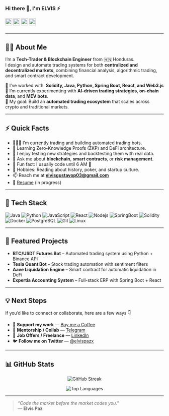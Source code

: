 ### Hi there 👋, I'm ELVIS ⚡  

<a href="https://www.linkedin.com/in/elvis-paz/">
  <img align="left" alt="Elvis LinkedIn" width="22px" src="https://cdn.jsdelivr.net/npm/simple-icons@v3/icons/linkedin.svg" />
</a>

<a href="https://t.me/elvispazx">
  <img align="left" alt="Elvis Telegram" width="22px" src="https://cdn.jsdelivr.net/npm/simple-icons@v3/icons/telegram.svg" />
</a>

<a href="https://twitter.com/elvispazx">
  <img align="left" alt="Elvis Twitter" width="22px" src="https://cdn.jsdelivr.net/npm/simple-icons@v3/icons/twitter.svg" />
</a>

<a href="mailto:elvisgustavop03@gmail.com">
  <img align="left" alt="Elvis Email" width="22px" src="https://cdn.jsdelivr.net/npm/simple-icons@v3/icons/gmail.svg" />
</a>

<br/>
<br/>

---

## 👨‍💻 About Me  
I’m a **Tech-Trader & Blockchain Engineer** from 🇭🇳 Honduras.  
I design and automate trading systems for both **centralized and decentralized markets**, combining financial analysis, algorithmic trading, and smart contract development.

💼 I’ve worked with: **Solidity, Java, Python, Spring Boot, React, and Web3.js**  
🔬 I’m currently experimenting with **AI-driven trading strategies**, **on-chain data**, and **MEV bots**.  
🚀 My goal: Build an **automated trading ecosystem** that scales across crypto and traditional markets.

---

## ⚡ Quick Facts  

- 👨🏽‍💻 I’m currently trading and building automated trading bots.  
- 🌱 Learning Zero-Knowledge Proofs (ZKP) and DeFi architecture.  
- 🧠 I enjoy testing new strategies and backtesting them with real data.  
- 💬 Ask me about **blockchain**, **smart contracts**, or **risk management**.  
- 🎯 Fun fact: I usually code until 6 AM 🧃  
- 🧩 Hobbies: Reading about history, poker, and startup culture.  
- 📫 Reach me at **elvisgustavop03@gmail.com**  
- 📝 [Resume](https://www.canva.com/design/DAD8JlnPFhw/3v-OrtVl-UETeMGVfscAgQ/view?) (in progress)

---

## 🧠 Tech Stack  

![Java](https://img.shields.io/badge/-Java-black?style=flat-square&logo=java)
![Python](https://img.shields.io/badge/-Python-black?style=flat-square&logo=python)
![JavaScript](https://img.shields.io/badge/-JavaScript-black?style=flat-square&logo=javascript)
![React](https://img.shields.io/badge/-React-black?style=flat-square&logo=react)
![Nodejs](https://img.shields.io/badge/-Nodejs-black?style=flat-square&logo=node.js)
![SpringBoot](https://img.shields.io/badge/-SpringBoot-black?style=flat-square&logo=springboot)
![Solidity](https://img.shields.io/badge/-Solidity-black?style=flat-square&logo=solidity)
![Docker](https://img.shields.io/badge/-Docker-black?style=flat-square&logo=docker)
![PostgreSQL](https://img.shields.io/badge/-PostgreSQL-black?style=flat-square&logo=postgresql)
![Git](https://img.shields.io/badge/-Git-black?style=flat-square&logo=git)
![Linux](https://img.shields.io/badge/-Linux-black?style=flat-square&logo=linux)

---

## 🚀 Featured Projects  

- **BTC/USDT Futures Bot** – Automated trading system using Python + Binance API  
- **Tesla Quant Bot** – Stock trading automation with sentiment filters  
- **Aave Liquidation Engine** – Smart contract for automatic liquidation in DeFi  
- **Expertia Accounting System** – Full-stack ERP with Spring Boot + React  

---

## 💡 Next Steps  

If you’d like to connect or collaborate, here are a few ways 👇  

- 💸 **Support my work** — [Buy me a Coffee](https://www.buymeacoffee.com/elvispazx)  
- 🤝 **Mentorship / Collab** — [Telegram](https://t.me/elvispazx)  
- 💼 **Job Offers / Freelance** — [LinkedIn](https://www.linkedin.com/in/elvis-paz/)  
- 🐦 **Follow me on Twitter** — [@elvispazx](https://twitter.com/elvispazx)  

---

## 📊 GitHub Stats  


<p align="center">
  <img src="https://github-readme-streak-stats.herokuapp.com/?user=ekamib&theme=gotham" alt="GitHub Streak" />
</p>

<p align="center">
  <img src="https://github-readme-stats.vercel.app/api/top-langs/?username=ekamib&layout=compact&theme=gotham" alt="Top Languages" />
</p>

---

> _“Code the market before the market codes you.”_  
> — **Elvis Paz**
